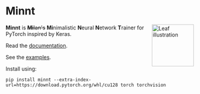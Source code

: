 # Minnt

<img src="docs/src/images/leaf-green-noborder.svg" alt="Leaf illustration" align="right" style="height: 8em">

**Minnt** is <s>**Mi**lan's</s> **Mi**nimalistic **N**eural **N**etwork **T**rainer for PyTorch inspired by Keras.

Read the [documentation](https://minnt.org/).

See the [examples](https://minnt.org/examples/).

Install using:
```
pip install minnt --extra-index-url=https://download.pytorch.org/whl/cu128 torch torchvision
```

